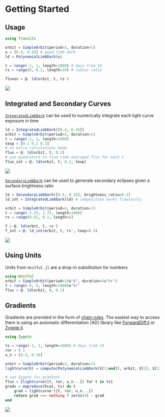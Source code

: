 
# Getting Started

## Usage

```julia
using Transits

orbit = SimpleOrbit(period=3, duration=1)
u = [0.4, 0.26] # quad limb dark
ld = PolynomialLimbDark(u)

t = range(-1, 1, length=1000) # days from t0
rs = range(0, 0.2, length=10) # radius ratio

fluxes = @. ld(orbit, t, rs')
```

![](../assets/limbdark.png)

## Integrated and Secondary Curves

[`IntegratedLimbDark`](@ref) can be used to numerically integrate each light curve exposure in time

```julia
ld = IntegratedLimbDark([0.4, 0.26])
orbit = SimpleOrbit(period=3, duration=1)
t = range(-1, 1, length=1000)
texp = [0.1 0.2 0.3]
# no extra calculations made
flux = @. ld(orbit, t, 0.2)
# use quadrature to find time-averaged flux for each t
flux_int = @. ld(orbit, t, 0.2, texp) 
```

![](../assets/integrated.png)

[`SecondaryLimbDark`](@ref) can be used to generate secondary eclipses given a surface brightness ratio

```julia
ld = SecondaryLimbDark([0.4, 0.26], brightness_ratio=0.1)
ld_int = IntegratedLimbDark(ld) # composition works flawlessly

orbit = SimpleOrbit(period=4, duration=1)
t = range(-1.25, 2.75, length=1000)
rs = range(0.01, 0.1, length=6)

f = @. ld(orbit, t, rs')
f_int = @. ld_int(orbit, t, rs', texp=0.3)
```

![](../assets/secondary.png)

## Using Units

Units from `Unitful.jl` are a drop-in substitution for numbers

```julia
using Unitful
orbit = SimpleOrbit(period=10u"d", duration=5u"hr")
t = range(-6, 6, length=1000)u"hr"
flux = @. ld(orbit, t, 0.1)
```

## Gradients

Gradients are provided in the form of [chain rules](https://github.com/JuliaDiff/ChinaRules.jl). The easiest way to access them is using an automatic differentiation (AD) library like [ForwardDiff.jl](https://github.com/JuliaDiff/ForwardDiff.jl) or [Zygote.jl](https://github.com/FluxML/Zygote.jl).

```julia
using Zygote

ts = range(-1, 1, length=1000) # days from t0
ror = 0.1
u_n = [0.4, 0.26]

orbit = SimpleOrbit(period=3, duration=1)
lightcurve(X) = compute(PolynomialLimbDark(X[3:end]), orbit, X[1], X[2])

# use Zygote for gradient
flux = [lightcurve([t, ror, u_n...]) for t in ts]
grads = mapreduce(hcat, ts) do t
    grad = lightcurve'([t, ror, u_n...])
    return grad === nothing ? zeros(4) : grad
end
```

![](../assets/grads.png)
